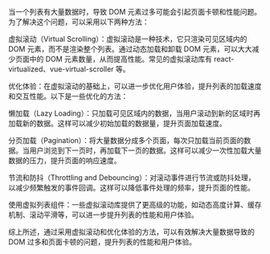 当一个列表有大量数据时，导致 DOM 元素过多可能会引起页面卡顿和性能问题。为了解决这个问题，可以采用以下两种方法：

虚拟滚动（Virtual Scrolling）：虚拟滚动是一种技术，它只渲染可见区域内的 DOM 元素，而不是渲染整个列表。通过动态加载和卸载 DOM 元素，可以大大减少页面中的 DOM 元素数量，从而提高性能。常见的虚拟滚动库有 react-virtualized、vue-virtual-scroller 等。

优化体验：在虚拟滚动的基础上，可以进一步优化用户体验，提升列表的加载速度和交互性能。以下是一些优化的方法：

懒加载（Lazy Loading）：只加载可见区域内的数据，当用户滚动到新的区域时再加载新的数据。这样可以减少初始加载的数据量，提升页面加载速度。

分页加载（Pagination）：将大量数据分成多个页面，每次只加载当前页面的数据。当用户浏览到下一页时，再加载下一页的数据。这样可以减少一次性加载大量数据的压力，提升页面的响应速度。

节流和防抖（Throttling and Debouncing）：对滚动事件进行节流或防抖处理，以减少频繁触发的事件回调。这样可以降低事件处理的频率，提升页面的性能。

使用虚拟列表组件：一些虚拟滚动库提供了更高级的功能，如动态高度计算、缓存机制、滚动平滑等，可以进一步提升列表的性能和用户体验。

综上所述，通过采用虚拟滚动和优化体验的方法，可以有效解决大量数据导致的 DOM 过多和页面卡顿的问题，提升列表的性能和用户体验。